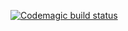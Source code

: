 [![Codemagic build status](https://api.codemagic.io/apps/659e24ede4e8f9de9d286808/ios-project-debug/status_badge.svg)](https://codemagic.io/apps/659e24ede4e8f9de9d286808/ios-project-debug/latest_build)



